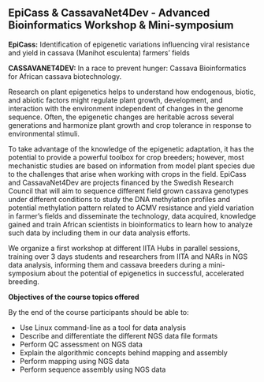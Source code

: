## EpiCass & CassavaNet4Dev - Advanced Bioinformatics Workshop & Mini-symposium

**EpiCass:** Identification of epigenetic variations influencing viral resistance and yield in cassava
(Manihot esculenta) farmers’ fields

**CASSAVANET4DEV:** In a race to prevent hunger: Cassava Bioinformatics for African cassava biotechnology.

Research on plant epigenetics helps to understand how endogenous, biotic, and abiotic factors might regulate plant growth, development, and interaction with the environment independent of changes in the genome sequence. Often, the epigenetic changes are heritable across several generations and harmonize plant growth and crop tolerance in response to environmental stimuli. 

To take advantage of the knowledge of the epigenetic adaptation, it has the potential to provide a powerful toolbox for crop breeders; however, most mechanistic studies are based on information from model plant species due to the challenges that arise when working with crops in the field. EpiCass and CassavaNet4Dev are projects financed by the Swedish Research Council that will aim to sequence different field grown cassava genotypes under different conditions to study the DNA methylation profiles and potential methylation pattern related to ACMV resistance and yield variation in farmer’s fields and disseminate the technology, data acquired, knowledge gained and train African scientists in bioinformatics to learn how to analyze such data by including them in our data analysis efforts.

We organize a first workshop at different IITA Hubs in parallel sessions, training over 3 days students and researchers from IITA and NARs in NGS data analysis, informing them and cassava breeders during a mini-symposium about the potential of epigenetics in successful, accelerated breeding.


**Objectives of the course topics offered** <br/>

By the end of the course participants should be able to:<br/>
- Use Linux command-line as a tool for data analysis 
- Describe and differentiate the different NGS data file formats 
- Perform QC assessment on NGS data 
- Explain the algorithmic concepts behind mapping and assembly  
- Perform mapping using NGS data 
- Perform sequence assembly using NGS data


